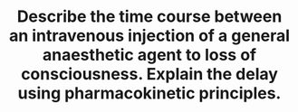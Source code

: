 ---
title: "Describe the time course between an intravenous injection of a general anaesthetic agent to loss of consciousness. Explain the delay using pharmacokinetic principles."
entityType: SAQ
exam: PEX
college: ANZCA
year: 2015
sitting: A
question: 12
passRate: 24
EC_expectedDomains:
- "The question is in two parts and asks the candidate to describe and explain each stage of the time course to onset of anaesthesia."
EC_extraCredit:
- "Marks were awarded for graphs depicting the plasma and effect site concentrations vs time together with typical levels at which loss of consciousness would occur."
- "Explanations using pharmacokinetic compartment modelling together with discussion about equilibration rate constants between compartments attracted marks."
- "Discussion about determinants of movement between compartments using Fick’s Law of Diffusion also attracted marks."
- "Marks were awarded for an explanation of the effect site concept."
- "A description of the role of the effect site equilibration rate constant (keo) and equilibration half-life (t1/2keo) in the delay in onset was expected."
- "Extra marks were also awarded for discussion about how different intravenous anaesthetic drugs differ in their pharmacokinetic characteristics that lead to differences in onset time."
- "Changes in physiological or pathological states that affected pharmacokinetics attracted bonus marks."
EC_errorsCommon:
- "Common omissions were descriptions of each stage in the time course."
- "Explanations about the effect site concept and equilibration rate constants were commonly mistaken."
- "General discussions about a drug’s pharmacokinetic profile not related to its onset time did not attract marks."
---